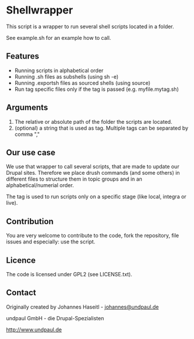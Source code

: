 Shellwrapper
============

This script is a wrapper to run several shell scripts located in a folder.

See example.sh for an example how to call.

Features
--------

- Running scripts in alphabetical order
- Running .sh files as subshells (using sh -e)
- Running .exportsh files as sourced shells (using source)
- Run tag specific files only if the tag is passed (e.g. myfile.mytag.sh)

Arguments
---------

1. The relative or absolute path of the folder the scripts are located.
2. (optional) a string that is used as tag. Multiple tags can be separated by
   comma ","

Our use case
------------

We use that wrapper to call several scripts, that are made to update our Drupal
sites. Therefore we place drush commands (and some others) in different files
to structure them in topic groups and in an alphabetical/numerial order.

The tag is used to run scripts only on a specific stage (like local, integra or
live).

Contribution
------------

You are very welcome to contribute to the code, fork the repository, file
issues and especially: use the script.

Licence
-------

The code is licensed under GPL2 (see LICENSE.txt).

Contact
-------

Originally created by Johannes Haseitl - johannes@undpaul.de

undpaul GmbH - die Drupal-Spezialisten

http://www.undpaul.de

